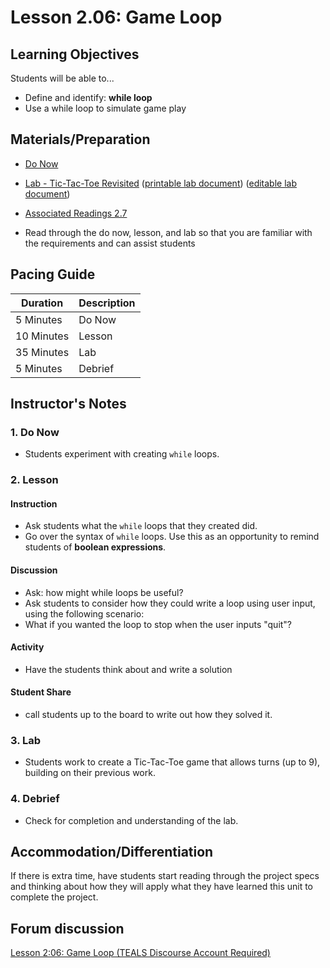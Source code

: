 # Lesson 2.06: Game Loop

## Learning Objectives

Students will be able to...

* Define and identify: **while loop**
* Use a while loop to simulate game play

## Materials/Preparation

* [Do Now]
* [Lab - Tic-Tac-Toe Revisited] ([printable lab document]) ([editable lab document])

* [Associated Readings 2.7](https://tealsk12.gitbook.io/intro-cs-2/readings#2-7)
* Read through the do now, lesson, and lab so that you are familiar with the requirements and can assist students

## Pacing Guide

| **Duration**   | **Description** |
| ---------- | ----------- |
| 5 Minutes  | Do Now      |
| 10 Minutes | Lesson      |
| 35 Minutes | Lab         |
| 5 Minutes | Debrief  |

## Instructor's Notes

### 1. Do Now

* Students experiment with creating `while` loops.

### 2. Lesson

#### Instruction

* Ask students what the `while` loops that they created did.
* Go over the syntax of `while` loops. Use this as an opportunity to remind students of **boolean expressions**.

#### Discussion

* Ask: how might while loops be useful?
* Ask students to consider how they could write a loop using user input, using the following scenario:
* What if you wanted the loop to stop when the user inputs "quit"?

#### Activity

* Have the students think about and write a solution

#### Student Share

* call students up to the board to write out how they solved it.

### 3. Lab

* Students work to create a Tic-Tac-Toe game that allows turns (up to 9), building on their previous work.

### 4. Debrief

* Check for completion and understanding of the lab.

## Accommodation/Differentiation

If there is extra time, have students start reading through the project specs and thinking about how they will apply what they have learned this unit to complete the project.

## Forum discussion

[Lesson 2:06: Game Loop (TEALS Discourse Account Required)](https://forums.tealsk12.org/c/2nd-semester-unit-2/lesson-2-06-game-loop)
  
[Do Now]:do_now.md
[Lab - Tic-Tac-Toe Revisited]:lab.md
[printable lab document]: lab.pdf
[editable lab document]: lab.docx

